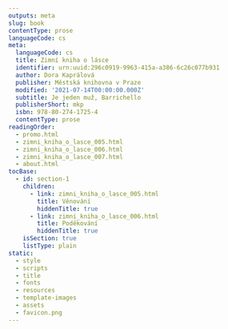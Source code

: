 ```yaml
---
outputs: meta
slug: book
contentType: prose
languageCode: cs
meta:
  languageCode: cs
  title: Zimní kniha o lásce
  identifier: urn:uuid:296c0919-9963-415a-a386-6c26c077b931
  author: Dora Kaprálová
  publisher: Městská knihovna v Praze
  modified: '2021-07-14T00:00:00.000Z'
  subtitle: Je jeden muž, Barrichello
  publisherShort: mkp
  isbn: 978-80-274-1725-4
  contentType: prose
readingOrder:
  - promo.html
  - zimni_kniha_o_lasce_005.html
  - zimni_kniha_o_lasce_006.html
  - zimni_kniha_o_lasce_007.html
  - about.html
tocBase:
  - id: section-1
    children:
      - link: zimni_kniha_o_lasce_005.html
        title: Věnování
        hiddenTitle: true
      - link: zimni_kniha_o_lasce_006.html
        title: Poděkování
        hiddenTitle: true
    isSection: true
    listType: plain
static:
  - style
  - scripts
  - title
  - fonts
  - resources
  - template-images
  - assets
  - favicon.png
---
```

